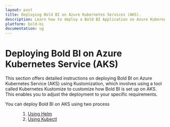 ```yaml
---
layout: post
title: Deploying Bold BI on Azure Kubernetes Services (AKS).
description: Learn how to deploy a Bold BI Application on Azure Kubernetes Services (AKS) using Kustomization. This approach involves using Kubernetes Kustomize, a tool that allows you to customize Kubernetes resource configurations, to deploy Bold BI on AKS 
platform: bold-bi
documentation: ug
---
```


# Deploying Bold BI on Azure Kubernetes Service (AKS)
This section offers detailed instructions on deploying Bold BI on Azure Kubernetes Service (AKS) using Kustomization, which involves using a tool called Kubernetes Kustomize to customize how Bold BI is set up on AKS. This enables you to adjust the deployment to your specific requirements.

You can deploy Bold BI on AKS using two process
<ul>
<ol>

1. [Using Helm]()
2. [Using Kubectl]()

